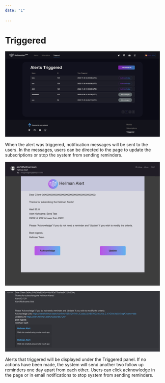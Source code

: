 ```yaml
---
date: "1"

---
```

# Triggered

![](images/triggered.jpg)

When the alert was triggered, notification messages will be sent to the users. In the messages, users can be directed to the page to update the subscriptions or stop the system from sending reminders. 

![](images/email_alert.jpg)

![](images/discord.jpg)


Alerts that triggered will be displayed under the Triggered panel. If no actions have been made, the system will send another two follow up reminders one day apart from each other. Users can click acknowledge in the page or in email notifications to stop system from sending reminders. 